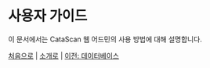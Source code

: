 # 사용자 가이드

이 문서에서는 CataScan 웹 어드민의 사용 방법에 대해 설명합니다.

[처음으로](../overview.md) | 
[소개로](00_introduction.md) | 
[이전: 데이터베이스](04_database.md) 